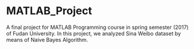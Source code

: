 # MATLAB_Project
A final project for MATLAB Programming course in spring semester (2017) of Fudan University. In this project, we analyzed Sina Weibo dataset by means of Naive Bayes Algorithm.
